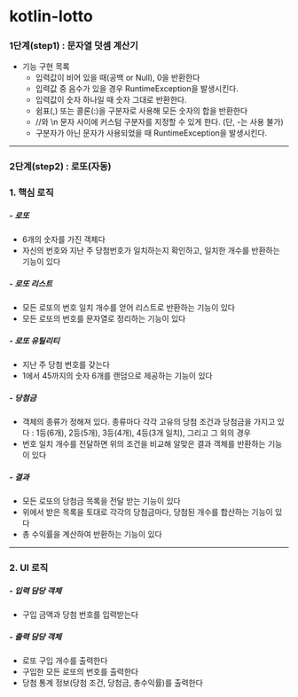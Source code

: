 # kotlin-lotto

### 1단계(step1) : 문자열 덧셈 계산기
- 기능 구현 목록
    - 입력값이 비어 있을 때(공백 or Null), 0을 반환한다
    - 입력값 중 음수가 있을 경우 RuntimeException을 발생시킨다.
    - 입력값이 숫자 하나일 때 숫자 그대로 반환한다.
    - 쉼표(,) 또는 콜론(:)을 구분자로 사용해 모든 숫자의 합을 반환한다
    - //와 \\n 문자 사이에 커스텀 구분자를 지정할 수 있게 한다. (단, -는 사용 불가)
    - 구분자가 아닌 문자가 사용되었을 때 RuntimeException을 발생시킨다.

---
### 2단계(step2) : 로또(자동)

### 1. 핵심 로직

##### - 로또
- 6개의 숫자를 가진 객체다
- 자신의 번호와 지난 주 당첨번호가 일치하는지 확인하고, 일치한 개수를 반환하는 기능이 있다

##### - 로또 리스트
- 모든 로또의 번호 일치 개수를 얻어 리스트로 반환하는 기능이 있다
- 모든 로또의 번호를 문자열로 정리하는 기능이 있다

##### - 로또 유틸리티
- 지난 주 당첨 번호를 갖는다
- 1에서 45까지의 숫자 6개를 랜덤으로 제공하는 기능이 있다

##### - 당첨금
- 객체의 종류가 정해져 있다. 종류마다 각각 고유의 당첨 조건과 당첨금을 가지고 있다
  : 1등(6개), 2등(5개), 3등(4개), 4등(3개 일치), 그리고 그 외의 경우
- 번호 일치 개수를 전달하면 위의 조건을 비교해 알맞은 결과 객체를 반환하는 기능이 있다

##### - 결과
- 모든 로또의 당첨금 목록을 전달 받는 기능이 있다
- 위에서 받은 목록을 토대로 각각의 당첨금마다, 당첨된 개수를 합산하는 기능이 있다
- 총 수익률을 계산하여 반환하는 기능이 있다

---
### 2. UI 로직

##### - 입력 담당 객체
- 구입 금액과 당첨 번호를 입력받는다

##### - 출력 담당 객체
- 로또 구입 개수를 출력한다
- 구입한 모든 로또의 번호를 출력한다
- 당첨 통계 정보(당첨 조건, 당첨금, 총수익률)를 출력한다
